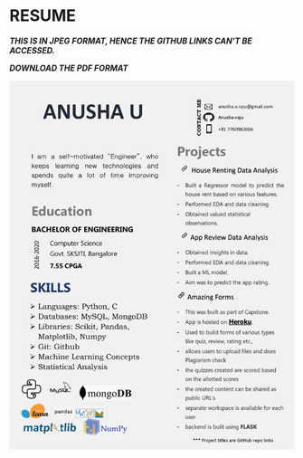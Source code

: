 # RESUME

***THIS IS IN JPEG FORMAT, HENCE THE GITHUB LINKS CAN'T BE ACCESSED.***

***DOWNLOAD THE PDF FORMAT***



![](https://github.com/Anusha-raju/RESUME/blob/main/image.jpg)

